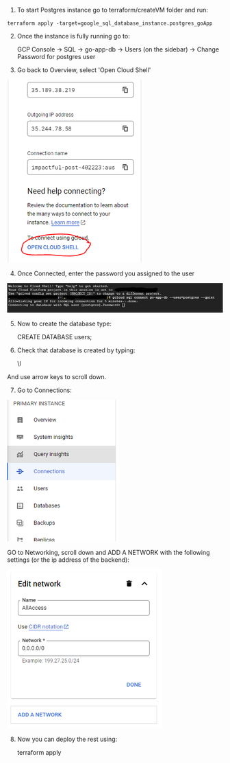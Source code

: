1. To start Postgres instance go to terraform/createVM folder and run:

```
terraform apply -target=google_sql_database_instance.postgres_goApp
```

2. Once the instance is fully running go to:

   GCP Console -> SQL -> go-app-db -> Users (on the sidebar) ->
   Change Password for postgres user

3. Go back to Overview, select 'Open Cloud Shell'

![Alt text](image.png)

4. Once Connected, enter the password you assigned to the user

![Alt text](image-1.png)

5. Now to create the database type:

   CREATE DATABASE users;

6. Check that database is created by typing:

   \l

And use arrow keys to scroll down.

7. Go to Connections:

![Alt text](image-2.png)

GO to Networking, scroll down and ADD A NETWORK with the following settings (or the ip address of the backend):

![Alt text](image-3.png)

8. Now you can deploy the rest using:

   terraform apply

